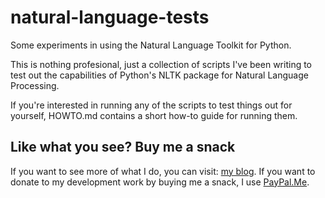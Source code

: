 # natural-language-tests #

Some experiments in using the Natural Language Toolkit for Python.

This is nothing profesional, just a collection of scripts I've been writing to test out the capabilities of Python's NLTK package for Natural Language Processing.

If you're interested in running any of the scripts to test things out for yourself, HOWTO.md contains a short how-to guide for running them.

## Like what you see?  Buy me a snack ##

If you want to see more of what I do, you can visit: [my blog](https://jamesphillipsuk.com "Go there now").
If you want to donate to my development work by buying me a snack, I use [PayPal.Me](https://paypal.me/JamesPhillipsUK "My PayPal.Me").
